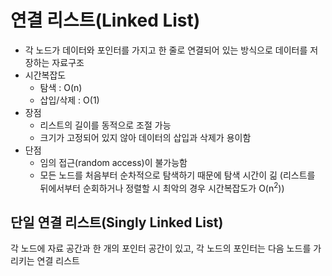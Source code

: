 # 연결 리스트(Linked List)
* 각 노드가 데이터와 포인터를 가지고 한 줄로 연결되어 있는 방식으로 데이터를 저장하는 자료구조
* 시간복잡도
  * 탐색 : O(n)
  * 삽입/삭제 : O(1)
* 장점
  * 리스트의 길이를 동적으로 조절 가능
  * 크기가 고정되어 있지 않아 데이터의 삽입과 삭제가 용이함
* 단점
  * 임의 접근(random access)이 불가능함
  * 모든 노드를 처음부터 순차적으로 탐색하기 때문에 탐색 시간이 긺
  (리스트를 뒤에서부터 순회하거나 정렬할 시 최악의 경우 시간복잡도가 O(n<sup>2</sup>))

## 단일 연결 리스트(Singly Linked List)
각 노드에 자료 공간과 한 개의 포인터 공간이 있고, 각 노드의 포인터는 다음 노드를 가리키는 연결 리스트
